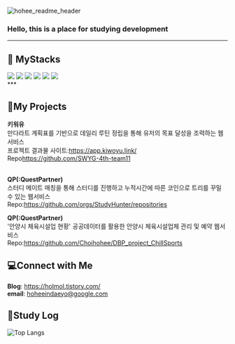 
![hohee_readme_header](https://github.com/Choihohee/Choihohee/assets/117076823/c5ddfb5b-5f65-46df-b96f-5bd593fe87c7)

<h3>Hello, this is a place for studying development</h3>

***

<a> 
   <div align=left><h2>🫧 MyStacks</h2></div>
<div align=left> 
  <img src="https://img.shields.io/badge/java-007396?style=for-the-badge&logo=java&logoColor=white"> 
  <img src="https://img.shields.io/badge/spring-6DB33F?style=for-the-badge&logo=spring&logoColor=white">
  <img src="https://img.shields.io/badge/SpringBoot-6DB33F ?style=for-the-badge&logo=SpringBoot&logoColor=white">
  <img src="https://img.shields.io/badge/github-181717?style=for-the-badge&logo=github&logoColor=white">
  <img src="https://img.shields.io/badge/git-F05032?style=for-the-badge&logo=git&logoColor=white">
  <img src="https://img.shields.io/badge/Notion-000000?style=for-the-badge&logo=Notion&logoColor=white">
</div>
***
<h2>📃My Projects</h2>

**키워유**<br>
만다라트 계획표를 기반으로 데일리 루틴 정립을 통해 유저의 목표 달성을 조력하는 웹서비스<br>
프로젝트 결과물 사이트:<https://app.kiwoyu.link/> <br>
Repo<https://github.com/SWYG-4th-team11><br>
<br> 
  
**QP(:QuestPartner)**<br>
스터디 메이트 매칭을 통해 스터디를 진행하고 누적시간에 따른 코인으로 트리를 꾸밀 수 있는 웹서비스 <br>
Repo:<https://github.com/orgs/StudyHunter/repositories>
<br>
  
  
**QP(:QuestPartner)**<br>
'안양시 체육시설업 현황' 공공데이터를 활용한 안양시 체육시설업체 관리 및 예약 웹서비스<br>
Repo:<https://github.com/Choihohee/DBP_project_ChillSports>
<br>
  
<h2>💻Connect with Me</h2>

**Blog**: <https://holmol.tistory.com/><br/>
**email**: <hoheeindaeyo@google.com>


<h2>📃Study Log</h2>

![Top Langs](https://github-readme-stats.vercel.app/api/top-langs/?username=Choihohee&layout=compact)
